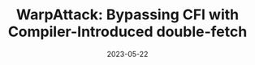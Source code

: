 ---
title: "WarpAttack: Bypassing CFI with Compiler-Introduced double-fetch"
date: 2023-05-22
publishDate: 2023-03-11
authors: ["Jianhao Xu", "Luca Di Bartolomeo", "Flavio Toffalini", "Bing Mao", "Mathias Payer"]
abstract: ""
publication_types: ["1"]
featured: false
publication: "*The 44th IEEE Symposium on Security and Privacy (Oakland'23)*"
---